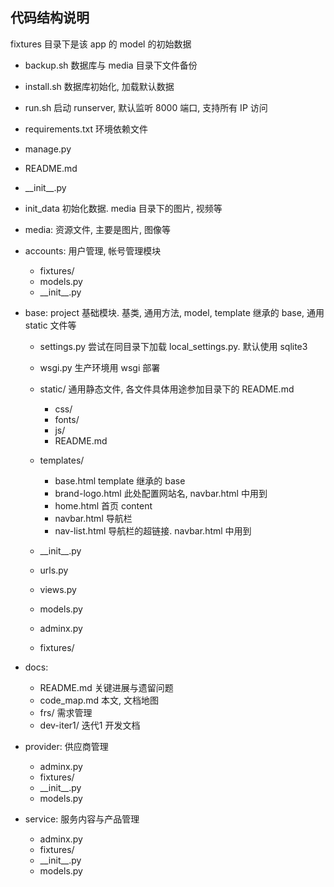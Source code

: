 ## 代码结构说明

fixtures 目录下是该 app 的 model 的初始数据

- backup.sh  数据库与 media 目录下文件备份
- install.sh  数据库初始化, 加载默认数据
- run.sh  启动 runserver, 默认监听 8000 端口, 支持所有 IP 访问
- requirements.txt  环境依赖文件
- manage.py
- README.md
- \_\_init\_\_.py
- init\_data  初始化数据. media 目录下的图片, 视频等
- media:  资源文件, 主要是图片, 图像等
- accounts:  用户管理, 帐号管理模块
    - fixtures/ 
    - models.py
    - \_\_init\_\_.py

- base:  project 基础模块. 基类, 通用方法, model, template 继承的 base, 通用 static 文件等
    - settings.py  尝试在同目录下加载 local\_settings.py. 默认使用 sqlite3
    - wsgi.py  生产环境用 wsgi 部署
    - static/  通用静态文件, 各文件具体用途参加目录下的 README.md
        - css/
        - fonts/
        - js/
        - README.md

    - templates/
        - base.html  template 继承的 base
        - brand-logo.html  此处配置网站名, navbar.html 中用到
        - home.html  首页 content
        - navbar.html  导航栏
        - nav-list.html  导航栏的超链接. navbar.html 中用到

    - \_\_init\_\_.py
    - urls.py
    - views.py
    - models.py
    - adminx.py
    - fixtures/

- docs:
    - README.md  关键进展与遗留问题
    - code\_map.md  本文, 文档地图
    - frs/  需求管理
    - dev-iter1/  迭代1 开发文档

- provider:  供应商管理
    - adminx.py
    - fixtures/
    - \_\_init\_\_.py
    - models.py

- service:  服务内容与产品管理
    - adminx.py
    - fixtures/
    - \_\_init\_\_.py
    - models.py
